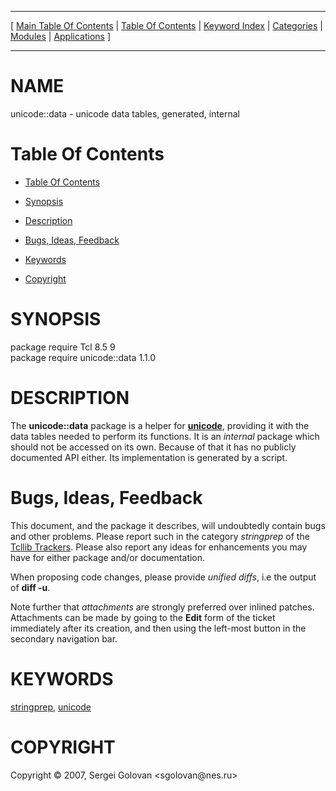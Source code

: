 
[//000000001]: # (unicode::data \- Preparation of Internationalized Strings)
[//000000002]: # (Generated from file 'unicode\_data\.man' by tcllib/doctools with format 'markdown')
[//000000003]: # (Copyright &copy; 2007, Sergei Golovan <sgolovan@nes\.ru>)
[//000000004]: # (unicode::data\(n\) 1\.1\.0 tcllib "Preparation of Internationalized Strings")

<hr> [ <a href="../../../../toc.md">Main Table Of Contents</a> &#124; <a
href="../../../toc.md">Table Of Contents</a> &#124; <a
href="../../../../index.md">Keyword Index</a> &#124; <a
href="../../../../toc0.md">Categories</a> &#124; <a
href="../../../../toc1.md">Modules</a> &#124; <a
href="../../../../toc2.md">Applications</a> ] <hr>

# NAME

unicode::data \- unicode data tables, generated, internal

# <a name='toc'></a>Table Of Contents

  - [Table Of Contents](#toc)

  - [Synopsis](#synopsis)

  - [Description](#section1)

  - [Bugs, Ideas, Feedback](#section2)

  - [Keywords](#keywords)

  - [Copyright](#copyright)

# <a name='synopsis'></a>SYNOPSIS

package require Tcl 8\.5 9  
package require unicode::data 1\.1\.0  

# <a name='description'></a>DESCRIPTION

The __unicode::data__ package is a helper for
__[unicode](unicode\.md)__, providing it with the data tables needed to
perform its functions\. It is an *internal* package which should not be
accessed on its own\. Because of that it has no publicly documented API either\.
Its implementation is generated by a script\.

# <a name='section2'></a>Bugs, Ideas, Feedback

This document, and the package it describes, will undoubtedly contain bugs and
other problems\. Please report such in the category *stringprep* of the
[Tcllib Trackers](http://core\.tcl\.tk/tcllib/reportlist)\. Please also report
any ideas for enhancements you may have for either package and/or documentation\.

When proposing code changes, please provide *unified diffs*, i\.e the output of
__diff \-u__\.

Note further that *attachments* are strongly preferred over inlined patches\.
Attachments can be made by going to the __Edit__ form of the ticket
immediately after its creation, and then using the left\-most button in the
secondary navigation bar\.

# <a name='keywords'></a>KEYWORDS

[stringprep](\.\./\.\./\.\./\.\./index\.md\#stringprep),
[unicode](\.\./\.\./\.\./\.\./index\.md\#unicode)

# <a name='copyright'></a>COPYRIGHT

Copyright &copy; 2007, Sergei Golovan <sgolovan@nes\.ru>
